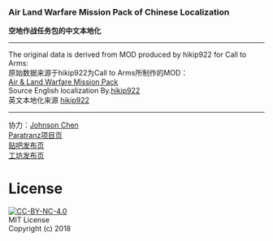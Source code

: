 ### Air Land Warfare Mission Pack of Chinese Localization
**空地作战任务包的中文本地化**

----

The original data is derived from MOD produced by hikip922 for Call to Arms:  
原始数据来源于hikip922为Call to Arms所制作的MOD：  
[Air & Land Warfare Mission Pack](https://steamcommunity.com/sharedfiles/filedetails/?id=1433544352 "母MOD Steam创意工坊")  
Source English localization By.[hikip922](https://steamcommunity.com/id/hikip922)  
英文本地化来源 [hikip922](https://steamcommunity.com/id/hikip922)  

----

协力：[Johnson Chen](https://steamcommunity.com/profiles/76561198088693501)  
[Paratranz项目页](https://paratranz.cn/projects/1101)  
[贴吧发布页](https://tieba.baidu.com/p/5946354928)  
[工坊发布页](https://steamcommunity.com/sharedfiles/filedetails/?edit=true&id=1561437348)

# License
[![CC-BY-NC-4.0](https://mirrors.creativecommons.org/presskit/buttons/88x31/svg/by-nc.svg)](https://creativecommons.org/licenses/by-nc/4.0/legalcode)  
MIT License  
Copyright (c) 2018  
